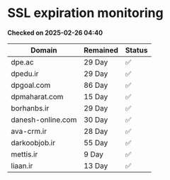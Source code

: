 # SSL expiration monitoring

**Checked on 2025-02-26 04:40**

| Domain | Remained | Status       |
|--------|----------|--------------|
| dpe.ac     | 29 Day   | ✅ |
| dpedu.ir     | 29 Day   | ✅ |
| dpgoal.com     | 86 Day   | ✅ |
| dpmaharat.com     | 15 Day   | ✅ |
| borhanbs.ir     | 29 Day   | ✅ |
| danesh-online.com     | 30 Day   | ✅ |
| ava-crm.ir     | 28 Day   | ✅ |
| darkoobjob.ir     | 55 Day   | ✅ |
| mettis.ir     | 9 Day   | ✅ |
| liaan.ir     | 13 Day   | ✅ |
